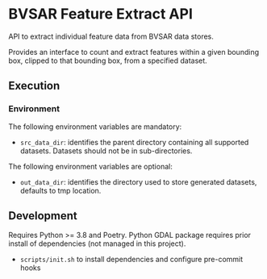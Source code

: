# BVSAR Feature Extract API
API to extract individual feature data from BVSAR data stores.

Provides an interface to count and extract features within a given bounding box, clipped to that bounding box, from a specified dataset.

## Execution
### Environment
The following environment variables are mandatory:
- `src_data_dir`: identifies the parent directory containing all supported datasets. Datasets should not be in sub-directories.

The following environment variables are optional:
- `out_data_dir`: identifies the directory used to store generated datasets, defaults to tmp location.

## Development
Requires Python >= 3.8 and Poetry. Python GDAL package requires prior install of dependencies (not managed in this project).
- `scripts/init.sh` to install dependencies and configure pre-commit hooks
